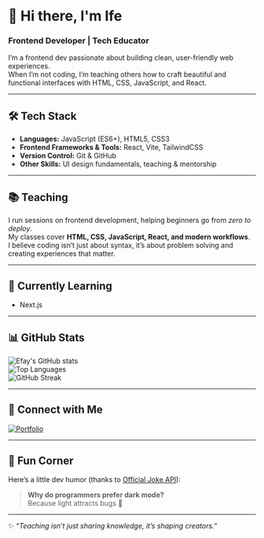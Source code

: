 # 👋 Hi there, I'm Ife

### Frontend Developer | Tech Educator  

I’m a frontend dev passionate about building clean, user-friendly web experiences.  
When I’m not coding, I’m teaching others how to craft beautiful and functional interfaces with HTML, CSS, JavaScript, and React.  

---

## 🛠 Tech Stack  
- **Languages:** JavaScript (ES6+), HTML5, CSS3  
- **Frontend Frameworks & Tools:** React, Vite, TailwindCSS  
- **Version Control:** Git & GitHub  
- **Other Skills:** UI design fundamentals, teaching & mentorship  

---

## 📚 Teaching  
I run sessions on frontend development, helping beginners go from *zero to deploy*.  
My classes cover **HTML, CSS, JavaScript, React, and modern workflows**.  
I believe coding isn’t just about syntax, it’s about problem solving and creating experiences that matter.  

---

## 🌱 Currently Learning  
- Next.js

---

## 📊 GitHub Stats  
![Efay's GitHub stats](https://github-readme-stats.vercel.app/api?username=ifechiglory&show_icons=true&theme=radical)  
![Top Languages](https://github-readme-stats.vercel.app/api/top-langs/?username=ifechiglory&layout=compact&theme=radical)  
![GitHub Streak](https://streak-stats.demolab.com/?user=ifechiglory&theme=radical&hide_border=true)  

---

## 🔗 Connect with Me  
[![Portfolio](https://img.shields.io/badge/Portfolio-%23ff6f61?style=for-the-badge&logo=firefox)](https://portfolio-ifechiglory.vercel.app/)  

---

## 🎉 Fun Corner  
Here’s a little dev humor (thanks to [Official Joke API](https://official-joke-api.appspot.com/)):  

<!-- JOKE-START -->
> **Why do programmers prefer dark mode?**  
> Because light attracts bugs 🐛
 <!-- JOKE-END -->

---

✨ *“Teaching isn’t just sharing knowledge, it’s shaping creators.”*  


<!--
**ifechiglory/ifechiglory** is a ✨ _special_ ✨ repository because its `README.md` (this file) appears on your GitHub profile.

Here are some ideas to get you started:

- 🔭 I’m currently working on ...
- 🌱 I’m currently learning ...
- 👯 I’m looking to collaborate on ...
- 🤔 I’m looking for help with ...
- 💬 Ask me about ...
- 📫 How to reach me: ...
- 😄 Pronouns: ...
- ⚡ Fun fact: ...
-->
